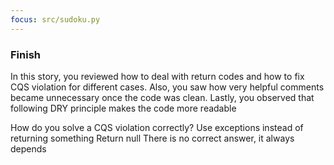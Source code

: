 ```yaml
---
focus: src/sudoku.py
---
```

### Finish

In this story, you reviewed how to deal with return codes and how to fix CQS violation
for different cases. Also, you saw how very helpful comments became unnecessary once the code
was clean. Lastly, you observed that following DRY principle makes the code more readable


<quiz>
  <question>How do you solve a CQS violation correctly?</question>
  <answer>Use exceptions instead of returning something</answer>
  <answer>Return null</answer>
  <answer correct>There is no correct answer, it always depends</answer>
</quiz>